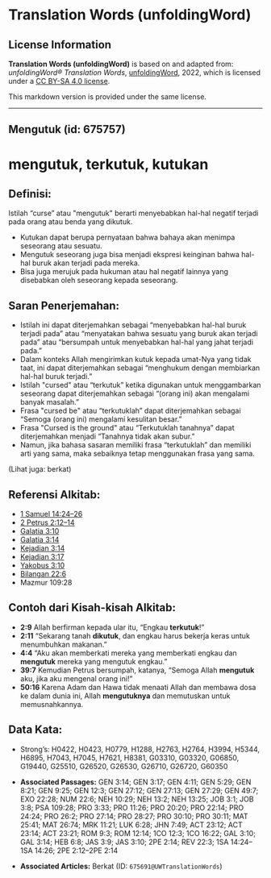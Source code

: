 # Translation Words (unfoldingWord)

## License Information

**Translation Words (unfoldingWord)** is based on and adapted from: _unfoldingWord® Translation Words_, [unfoldingWord](https://unfoldingword.org/utw), 2022, which is licensed under a [CC BY-SA 4.0 license](https://creativecommons.org/licenses/by-sa/4.0/legalcode.en).

This markdown version is provided under the same license.



--------------------------------

## Mengutuk (id: 675757)

mengutuk, terkutuk, kutukan
===========================

Definisi:
---------

Istilah “curse” atau "mengutuk" berarti menyebabkan hal\-hal negatif terjadi pada orang atau benda yang dikutuk.

* Kutukan dapat berupa pernyataan bahwa bahaya akan menimpa seseorang atau sesuatu.
* Mengutuk seseorang juga bisa menjadi ekspresi keinginan bahwa hal\-hal buruk akan terjadi pada mereka.
* Bisa juga merujuk pada hukuman atau hal negatif lainnya yang disebabkan oleh seseorang kepada seseorang.

Saran Penerjemahan:
-------------------

* Istilah ini dapat diterjemahkan sebagai “menyebabkan hal\-hal buruk terjadi pada” atau “menyatakan bahwa sesuatu yang buruk akan terjadi pada” atau “bersumpah untuk menyebabkan hal\-hal yang jahat terjadi pada.”
* Dalam konteks Allah mengirimkan kutuk kepada umat\-Nya yang tidak taat, ini dapat diterjemahkan sebagai “menghukum dengan membiarkan hal\-hal buruk terjadi.”
* Istilah "cursed" atau “terkutuk” ketika digunakan untuk menggambarkan seseorang dapat diterjemahkan sebagai “(orang ini) akan mengalami banyak masalah.”
* Frasa "cursed be" atau “terkutuklah” dapat diterjemahkan sebagai “Semoga (orang ini) mengalami kesulitan besar.”
* Frasa "Cursed is the ground" atau “Terkutuklah tanahnya” dapat diterjemahkan menjadi “Tanahnya tidak akan subur.”
* Namun, jika bahasa sasaran memiliki frasa “terkutuklah” dan memiliki arti yang sama, maka sebaiknya tetap menggunakan frasa yang sama.

(Lihat juga: berkat)

Referensi Alkitab:
------------------

* [1 Samuel 14:24–26](https://ref.ly/1Sam0:0)
* [2 Petrus 2:12–14](https://ref.ly/2Pet0:0)
* [Galatia 3:10](https://ref.ly/Gal3:10)
* [Galatia 3:14](https://ref.ly/Gal3:14)
* [Kejadian 3:14](https://ref.ly/Gen3:14)
* [Kejadian 3:17](https://ref.ly/Gen3:17)
* [Yakobus 3:10](https://ref.ly/Jas3:10)
* [Bilangan 22:6](https://ref.ly/Num22:6)
* Mazmur 109:28

Contoh dari Kisah\-kisah Alkitab:
---------------------------------

* **2:9** Allah berfirman kepada ular itu, “Engkau **terkutuk**!”
* **2:11** “Sekarang tanah **dikutuk**, dan engkau harus bekerja keras untuk menumbuhkan makanan.”
* **4:4** “Aku akan memberkati mereka yang memberkati engkau dan **mengutuk** mereka yang mengutuk engkau.”
* **39:7** Kemudian Petrus bersumpah, katanya, “Semoga Allah **mengutuk** aku, jika aku mengenal orang ini!”
* **50:16** Karena Adam dan Hawa tidak menaati Allah dan membawa dosa ke dalam dunia ini, Allah **mengutuknya** dan memutuskan untuk memusnahkannya.

Data Kata:
----------

* Strong’s: H0422, H0423, H0779, H1288, H2763, H2764, H3994, H5344, H6895, H7043, H7045, H7621, H8381, G03310, G03320, G06850, G19440, G25510, G26520, G26530, G26710, G26720, G60350

* **Associated Passages:** GEN 3:14; GEN 3:17; GEN 4:11; GEN 5:29; GEN 8:21; GEN 9:25; GEN 12:3; GEN 27:12; GEN 27:13; GEN 27:29; GEN 49:7; EXO 22:28; NUM 22:6; NEH 10:29; NEH 13:2; NEH 13:25; JOB 3:1; JOB 3:8; PSA 109:28; PRO 3:33; PRO 11:26; PRO 20:20; PRO 22:14; PRO 24:24; PRO 26:2; PRO 27:14; PRO 28:27; PRO 30:10; PRO 30:11; MAT 25:41; MAT 26:74; MRK 11:21; LUK 6:28; JHN 7:49; ACT 23:12; ACT 23:14; ACT 23:21; ROM 9:3; ROM 12:14; 1CO 12:3; 1CO 16:22; GAL 3:10; GAL 3:14; HEB 6:8; JAS 3:9; JAS 3:10; 2PE 2:14; REV 22:3; 1SA 14:24–1SA 14:26; 2PE 2:12–2PE 2:14
* **Associated Articles:** Berkat (ID: `675691@UWTranslationWords`)

